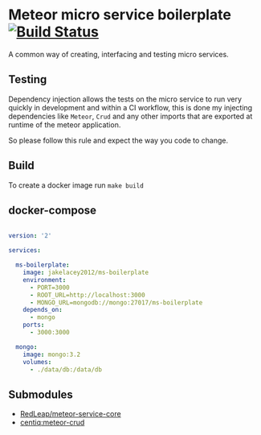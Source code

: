 # Meteor micro service boilerplate [![Build Status](https://travis-ci.org/RedLeap/meteor-service-boilerplate.svg?branch=master)](https://travis-ci.org/RedLeap/meteor-service-boilerplate)

A common way of creating, interfacing and testing micro services.

## Testing
Dependency injection allows the tests on the micro service to run very quickly
in development and within a CI workflow, this is done my injecting dependencies
like `Meteor`, `Crud` and any other imports that are exported at runtime of the
meteor application.

 So please follow this rule and expect the way you code to change.

## Build
To create a docker image run `make build`

## docker-compose

```yaml

version: '2'

services:

  ms-boilerplate:
    image: jakelacey2012/ms-boilerplate
    environment:
      - PORT=3000
      - ROOT_URL=http://localhost:3000
      - MONGO_URL=mongodb://mongo:27017/ms-boilerplate
    depends_on:
      - mongo
    ports:
      - 3000:3000

  mongo:
    image: mongo:3.2
    volumes:
      - ./data/db:/data/db

```

## Submodules
 - [RedLeap/meteor-service-core](https://github.com/RedLeap/meteor-service-core)
 - [centiq:meteor-crud](https://github.com/Centiq/meteor-crud)
